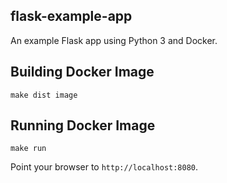 ## flask-example-app

An example Flask app using Python 3 and Docker.

## Building Docker Image
```
make dist image
```

## Running Docker Image
```
make run
```

Point your browser to `http://localhost:8080`.

